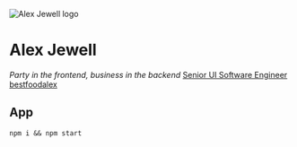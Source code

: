 ![Alex Jewell logo](http://alexjewell.com/images/logo.png)
# Alex Jewell
_Party in the frontend, business in the backend_
[Senior UI Software Engineer](https://www.linkedin.com/in/alexjewellcom/)
[bestfoodalex](https://instagram.com/bestfoodalex)
## App
`npm i && npm start`